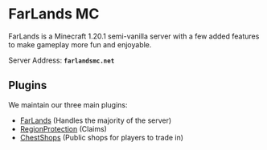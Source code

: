 # FarLands MC

FarLands is a Minecraft 1.20.1 semi-vanilla server with a few added features to make gameplay more fun and enjoyable.

Server Address: **`farlandsmc.net`**  

## Plugins

We maintain our three main plugins:

- [FarLands](https://github.com/FarLandsMC/FarLands) (Handles the majority of the server)
- [RegionProtection](https://github.com/FarLandsMC/RegionProtection) (Claims)
- [ChestShops](https://github.com/FarLandsMC/ChestShops) (Public shops for players to trade in)
